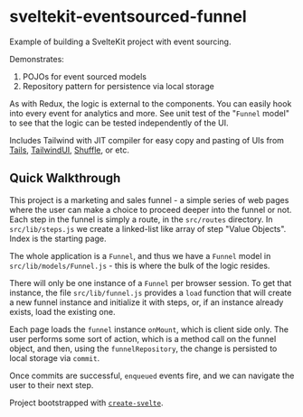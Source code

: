 # sveltekit-eventsourced-funnel

Example of building a SvelteKit project with event sourcing.

Demonstrates:
1. POJOs for event sourced models
2. Repository pattern for persistence via local storage

As with Redux, the logic is external to the components. You can easily hook into every event for analytics and more. See unit test of the "`Funnel` model" to see that the logic can be tested independently of the UI.

Includes Tailwind with JIT compiler for easy copy and pasting of UIs from [Tails](https://devdojo.com/tails), [TailwindUI](https://tailwindui.com/), [Shuffle](https://shuffle.dev/), or etc. 

## Quick Walkthrough

This project is a marketing and sales funnel - a simple series of web pages where the user can make a choice to proceed deeper into the funnel or not. Each step in the funnel is simply a route, in the `src/routes` directory. In `src/lib/steps.js` we create a linked-list like array of step "Value Objects". Index is the starting page.

The whole application is a `Funnel`, and thus we have a `Funnel` model in `src/lib/models/Funnel.js` - this is where the bulk of the logic resides.

There will only be one instance of a `Funnel` per browser session. To get that instance, the file `src/lib/funnel.js` provides a `load` function that will create a new funnel instance and initialize it with steps, or, if an instance already exists, load the existing one.

Each page loads the `funnel` instance `onMount`, which is client side only. The user performs some sort of action, which is a method call on the funnel object, and then, using the `funnelRepository`, the change is persisted to local storage via `commit`.

Once commits are successful, `enqueued` events fire, and we can navigate the user to their next step.

Project bootstrapped with [`create-svelte`](https://github.com/sveltejs/kit/tree/master/packages/create-svelte).
